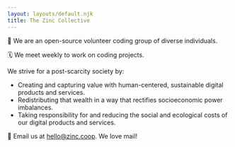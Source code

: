 ```yaml
---
layout: layouts/default.njk
title: The Zinc Collective
---
```

🤗 We are an open-source volunteer coding group of diverse individuals.

🗓️ We meet weekly to work on coding projects.

We strive for a post-scarcity society by:

*   Creating and capturing value with human-centered, sustainable digital products and services.
*   Redistributing that wealth in a way that rectifies socioeconomic power imbalances.
*   Taking responsibility for and reducing the social and ecological costs of our digital products and services.

<p>💌 Email us at <a class="underline" href="mailto:hello@zinc.coop">hello@zinc.coop</a>. We love mail!</p>

